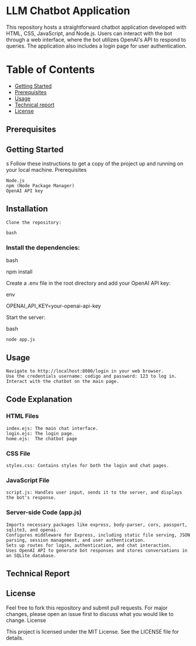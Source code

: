 # LLM Chatbot Application 

This repository hosts a straightforward chatbot application developed with HTML, CSS, JavaScript, and Node.js. Users can interact with the bot through a web interface, where the bot utilizes OpenAI's API to respond to queries. The application also includes a login page for user authentication.

# Table of Contents
- [Getting Started](#getting-started)
- [Prerequisites](#prerequisites)
- [Usage](#usage)
- [Technical report](#technical-report)
- [License](#license)

## Prerequisites

## Getting Started
s
Follow these instructions to get a copy of the project up and running on your local machine.
Prerequisites

    Node.js
    npm (Node Package Manager)
    OpenAI API key

## Installation

    Clone the repository:

    bash

### Install the dependencies:

bash

npm install

Create a .env file in the root directory and add your OpenAI API key:

env

OPENAI_API_KEY=your-openai-api-key

Start the server:

bash

    node app.js

## Usage

    Navigate to http://localhost:8080/login in your web browser.
    Use the credentials username: codigo and password: 123 to log in.
    Interact with the chatbot on the main page.


## Code Explanation
### HTML Files

    index.ejs: The main chat interface.
    login.ejs: The login page.
    home.ejs:  The chatbot page

### CSS File

    styles.css: Contains styles for both the login and chat pages.

### JavaScript File

    script.js: Handles user input, sends it to the server, and displays the bot's response.

### Server-side Code (app.js)

    Imports necessary packages like express, body-parser, cors, passport, sqlite3, and openai.
    Configures middleware for Express, including static file serving, JSON parsing, session management, and user authentication.
    Sets up routes for login, authentication, and chat interaction.
    Uses OpenAI API to generate bot responses and stores conversations in an SQLite database.

## Technical Report

## License

Feel free to fork this repository and submit pull requests. For major changes, please open an issue first to discuss what you would like to change.
License

This project is licensed under the MIT License. See the LICENSE file for details.
